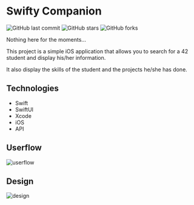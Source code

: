 # Swifty Companion

![GitHub last commit](https://img.shields.io/github/last-commit/jurichar/swifty-companion)
![GitHub stars](https://img.shields.io/github/stars/jurichar/swifty-companion)
![GitHub forks](https://img.shields.io/github/forks/jurichar/swifty-companion)

Nothing here for the moments...

This project is a simple iOS application that allows you to search for a 42 student and display his/her information.

It also display the skills of the student and the projects he/she has done.

## Technologies

- Swift
- SwiftUI
- Xcode
- iOS
- API

## Userflow

![userflow](/project_2/userflow.png)

## Design

![design](/project_2/design.png)
